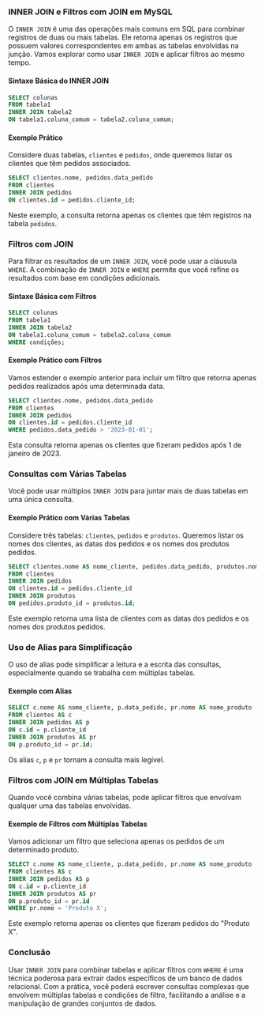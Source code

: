 ### INNER JOIN e Filtros com JOIN em MySQL

O `INNER JOIN` é uma das operações mais comuns em SQL para combinar registros de duas ou mais tabelas. Ele retorna apenas os registros que possuem valores correspondentes em ambas as tabelas envolvidas na junção. Vamos explorar como usar `INNER JOIN` e aplicar filtros ao mesmo tempo.

#### Sintaxe Básica do INNER JOIN
```sql
SELECT colunas
FROM tabela1
INNER JOIN tabela2
ON tabela1.coluna_comum = tabela2.coluna_comum;
```

#### Exemplo Prático
Considere duas tabelas, `clientes` e `pedidos`, onde queremos listar os clientes que têm pedidos associados.

```sql
SELECT clientes.nome, pedidos.data_pedido
FROM clientes
INNER JOIN pedidos
ON clientes.id = pedidos.cliente_id;
```
Neste exemplo, a consulta retorna apenas os clientes que têm registros na tabela `pedidos`.

### Filtros com JOIN

Para filtrar os resultados de um `INNER JOIN`, você pode usar a cláusula `WHERE`. A combinação de `INNER JOIN` e `WHERE` permite que você refine os resultados com base em condições adicionais.

#### Sintaxe Básica com Filtros
```sql
SELECT colunas
FROM tabela1
INNER JOIN tabela2
ON tabela1.coluna_comum = tabela2.coluna_comum
WHERE condições;
```

#### Exemplo Prático com Filtros
Vamos estender o exemplo anterior para incluir um filtro que retorna apenas pedidos realizados após uma determinada data.

```sql
SELECT clientes.nome, pedidos.data_pedido
FROM clientes
INNER JOIN pedidos
ON clientes.id = pedidos.cliente_id
WHERE pedidos.data_pedido > '2023-01-01';
```
Esta consulta retorna apenas os clientes que fizeram pedidos após 1 de janeiro de 2023.

### Consultas com Várias Tabelas

Você pode usar múltiplos `INNER JOIN` para juntar mais de duas tabelas em uma única consulta.

#### Exemplo Prático com Várias Tabelas
Considere três tabelas: `clientes`, `pedidos` e `produtos`. Queremos listar os nomes dos clientes, as datas dos pedidos e os nomes dos produtos pedidos.

```sql
SELECT clientes.nome AS nome_cliente, pedidos.data_pedido, produtos.nome AS nome_produto
FROM clientes
INNER JOIN pedidos
ON clientes.id = pedidos.cliente_id
INNER JOIN produtos
ON pedidos.produto_id = produtos.id;
```
Este exemplo retorna uma lista de clientes com as datas dos pedidos e os nomes dos produtos pedidos.

### Uso de Alias para Simplificação

O uso de alias pode simplificar a leitura e a escrita das consultas, especialmente quando se trabalha com múltiplas tabelas.

#### Exemplo com Alias
```sql
SELECT c.nome AS nome_cliente, p.data_pedido, pr.nome AS nome_produto
FROM clientes AS c
INNER JOIN pedidos AS p
ON c.id = p.cliente_id
INNER JOIN produtos AS pr
ON p.produto_id = pr.id;
```
Os alias `c`, `p` e `pr` tornam a consulta mais legível.

### Filtros com JOIN em Múltiplas Tabelas

Quando você combina várias tabelas, pode aplicar filtros que envolvam qualquer uma das tabelas envolvidas.

#### Exemplo de Filtros com Múltiplas Tabelas
Vamos adicionar um filtro que seleciona apenas os pedidos de um determinado produto.

```sql
SELECT c.nome AS nome_cliente, p.data_pedido, pr.nome AS nome_produto
FROM clientes AS c
INNER JOIN pedidos AS p
ON c.id = p.cliente_id
INNER JOIN produtos AS pr
ON p.produto_id = pr.id
WHERE pr.nome = 'Produto X';
```
Este exemplo retorna apenas os clientes que fizeram pedidos do "Produto X".

### Conclusão

Usar `INNER JOIN` para combinar tabelas e aplicar filtros com `WHERE` é uma técnica poderosa para extrair dados específicos de um banco de dados relacional. Com a prática, você poderá escrever consultas complexas que envolvem múltiplas tabelas e condições de filtro, facilitando a análise e a manipulação de grandes conjuntos de dados.
